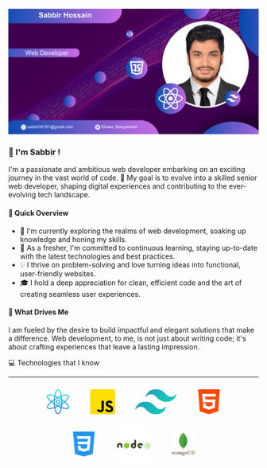 [![An old rock in the desert](/assets/sabbirGithubCover.png "Shiprock, New Mexico by Beau Rogers")](https://www.flickr.com/photos/beaurogers/31833779864/in/photolist-Qv3rFw-34mt9F-a9Cmfy-5Ha3Zi-9msKdv-o3hgjr-hWpUte-4WMsJ1-KUQ8N-deshUb-vssBD-6CQci6-8AFCiD-zsJWT-nNfsgB-dPDwZJ-bn9JGn-5HtSXY-6CUhAL-a4UTXB-ugPum-KUPSo-fBLNm-6CUmpy-4WMsc9-8a7D3T-83KJev-6CQ2bK-nNusHJ-a78rQH-nw3NvT-7aq2qf-8wwBso-3nNceh-ugSKP-4mh4kh-bbeeqH-a7biME-q3PtTf-brFpgb-cg38zw-bXMZc-nJPELD-f58Lmo-bXMYG-bz8AAi-bxNtNT-bXMYi-bXMY6-bXMYv)

### 👋 I'm Sabbir !

I'm a passionate and ambitious web developer embarking on an exciting journey in the vast world of code. 🚀 My goal is to evolve into a skilled senior web developer, shaping digital experiences and contributing to the ever-evolving tech landscape.

#### 🚀 Quick Overview

- 🔭 I'm currently exploring the realms of web development, soaking up knowledge and honing my skills.
- 🌱 As a fresher, I'm committed to continuous learning, staying up-to-date with the latest technologies and best practices.
- 💡 I thrive on problem-solving and love turning ideas into functional, user-friendly websites.
- 🎓 I hold a deep appreciation for clean, efficient code and the art of creating seamless user experiences.

#### 🌈 What Drives Me

I am fueled by the desire to build impactful and elegant solutions that make a difference. Web development, to me, is not just about writing code; it's about crafting experiences that leave a lasting impression.

💻 Technologies that I know
<hr>

<div align="center">
  <div style="display: flex; justify-content: center; align-items: center; gap: 20px; margin-top: 5px;">
    <img src="/assets/react.png" style="width: auto; height: 50px; margin: 10px;">
    <img src="/assets/js.png" style="width: auto; height: 50px; margin: 10px;">
    <img src="/assets/tailwind-css..png" style="width: auto; height: 50px; margin: 10px;">
    <img src="/assets/html-5.png" style="width: auto; height: 50px; margin: 10px;">
  </div>

  <div style="display: flex; justify-content: center; align-items: center; gap: 20px; margin-top: 5px;">
    <img src="/assets/css-3.png" style="width: auto; height: 50px; margin: 10px;">
    <img src="/assets/node-js.png" style="width: auto; height: 70px; margin: 10px;">
    <img src="/assets/mongodb.png" style="width: auto; height: 50px; margin: 10px;">
  </div>
</div>

